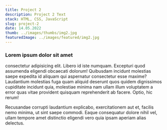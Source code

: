 ```yaml
--- 
title: Project 2
description: Project 2 Text
stack: HTML, CSS, JavaScript
slug: project-2
date: 14.05.2022
thumb: ../images/thumbs/img2.jpg
featuredImage: ../images/featured/img2.jpg
--- 
```


### Lorem ipsum dolor sit amet 
consectetur adipisicing elit. Libero id iste numquam. Excepturi quod assumenda eligendi obcaecati dolorum! Quibusdam incidunt molestias saepe expedita id aliquam qui aspernatur consectetur esse maxime?
Laudantium molestias fuga quam aliquid deserunt quos quidem dignissimos cupiditate incidunt quia, molestiae minima nam ullam illum voluptatem a error quas vitae provident quisquam reprehenderit ab facere. Optio, hic rerum!

Recusandae corrupti laudantium explicabo, exercitationem aut et, facilis nemo minima, ut sint saepe commodi. Eaque consequatur dolore nihil vel, ullam tempore amet distinctio eligendi vero quia ipsam aperiam alias delectus.

